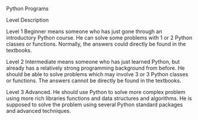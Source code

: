 Python Programs


Level	Description

Level 1	
        Beginner means someone who has just gone through an introductory Python course. He can solve some problems with 1 or 2 Python classes or functions. Normally, the answers could directly be found in the textbooks.



Level 2	
        Intermediate means someone who has just learned Python, but already has a relatively strong programming background from before. He should be able to solve problems which may involve 3 or 3 Python classes or functions. The answers cannot be directly be found in the textbooks.



Level 3	
        Advanced. He should use Python to solve more complex problem using more rich libraries functions and data structures and algorithms. He is supposed to solve the problem using several Python standard packages and advanced techniques.
